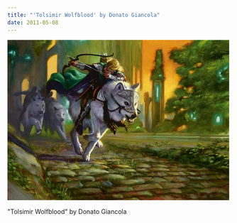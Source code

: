 ```yaml
---
title: "'Tolsimir Wolfblood' by Donato Giancola"
date: 2011-05-08
---
```


![2011-05-08-ijjng9lo.jpeg](/images/2011-05-08-ijjng9lo.jpeg)

"Tolsimir Wolfblood" by Donato Giancola